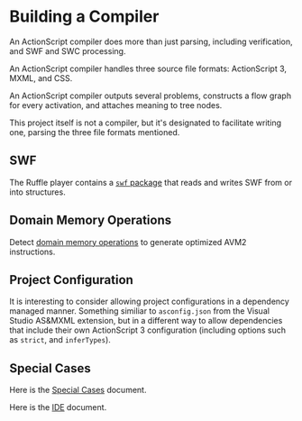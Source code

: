# Building a Compiler

An ActionScript compiler does more than just parsing, including verification, and SWF and SWC processing.

An ActionScript compiler handles three source file formats: ActionScript 3, MXML, and CSS.

An ActionScript compiler outputs several problems, constructs a flow graph for every activation, and attaches meaning to tree nodes.

This project itself is not a compiler, but it's designated to facilitate writing one, parsing the three file formats mentioned.

## SWF

The Ruffle player contains a [`swf` package](https://github.com/ruffle-rs/ruffle/tree/master/swf) that reads and writes SWF from or into structures.

## Domain Memory Operations

Detect [domain memory operations](https://obtw.wordpress.com/2013/04/03/making-bytearray-faster) to generate optimized AVM2 instructions.

## Project Configuration

It is interesting to consider allowing project configurations in a dependency managed manner. Something similiar to `asconfig.json` from the Visual Studio AS&MXML extension, but in a different way to allow dependencies that include their own ActionScript 3 configuration (including options such as `strict`, and `inferTypes`).

## Special Cases

Here is the [Special Cases](compilers/special-cases.md) document.

Here is the [IDE](compilers/ide.md) document.